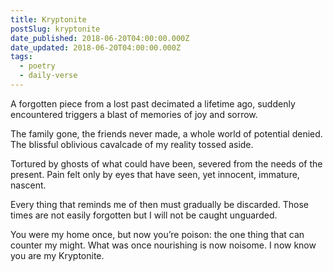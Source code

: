 ```yaml
---
title: Kryptonite
postSlug: kryptonite
date_published: 2018-06-20T04:00:00.000Z
date_updated: 2018-06-20T04:00:00.000Z
tags:
  - poetry
  - daily-verse
---
```


A forgotten piece from a lost past
decimated a lifetime ago,
suddenly encountered triggers a blast
of memories of joy and sorrow.

The family gone, the friends never made,
a whole world of potential denied.
The blissful oblivious cavalcade
of my reality tossed aside.

Tortured by ghosts of what could have been,
severed from the needs of the present.
Pain felt only by eyes that have seen,
yet innocent, immature, nascent.

Every thing that reminds me of then
must gradually be discarded.
Those times are not easily forgotten
but I will not be caught unguarded.

You were my home once, but now you’re poison:
the one thing that can counter my might.
What was once nourishing is now noisome.
I now know you are my Kryptonite.
